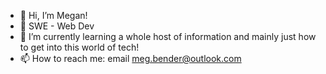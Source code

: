 - 👋 Hi, I’m Megan!
- 👀 SWE - Web Dev
- 🌱 I’m currently learning a whole host of information and mainly just how to get into this world of tech!
- 📫 How to reach me: email meg.bender@outlook.com
<!--- 💞️ I’m looking to collaborate on anythingggg, mainly those related to my interest fields>


<!---
meganbender/meganbender is a ✨ special ✨ repository because its `README.md` (this file) appears on your GitHub profile.
You can click the Preview link to take a look at your changes.
--->
